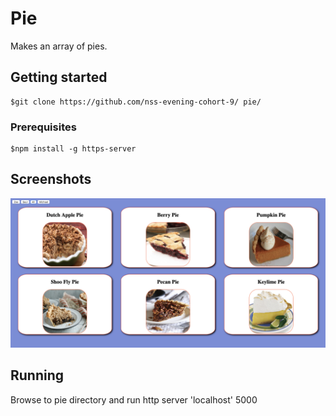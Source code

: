 # Pie  

Makes an array of pies.  

## Getting started  
```  
$git clone https://github.com/nss-evening-cohort-9/ pie/  
```  

### Prerequisites  
```
$npm install -g https-server  
```  
## Screenshots  

![images of pies](https://raw.githubusercontent.com/Dev-Davis/Pie/master/screenshots/pies.png)

## Running   
Browse to pie directory and run http server
'localhost' 5000
